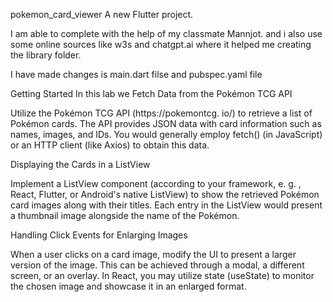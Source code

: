 pokemon_card_viewer
A new Flutter project.

I am able to complete with the help of my classmate Mannjot. and i also use some online sources like w3s and chatgpt.ai where it helped me creating the library folder.

I have made changes is main.dart filse and pubspec.yaml file

Getting Started
In this lab we Fetch Data from the Pokémon TCG API

Utilize the Pokémon TCG API (https://pokemontcg. io/) to retrieve a list of Pokémon cards. The API provides JSON data with card information such as names, images, and IDs. You would generally employ fetch() (in JavaScript) or an HTTP client (like Axios) to obtain this data.

Displaying the Cards in a ListView

Implement a ListView component (according to your framework, e. g. , React, Flutter, or Android's native ListView) to show the retrieved Pokémon card images along with their titles. Each entry in the ListView would present a thumbnail image alongside the name of the Pokémon.

Handling Click Events for Enlarging Images

When a user clicks on a card image, modify the UI to present a larger version of the image. This can be achieved through a modal, a different screen, or an overlay. In React, you may utilize state (useState) to monitor the chosen image and showcase it in an enlarged format.
